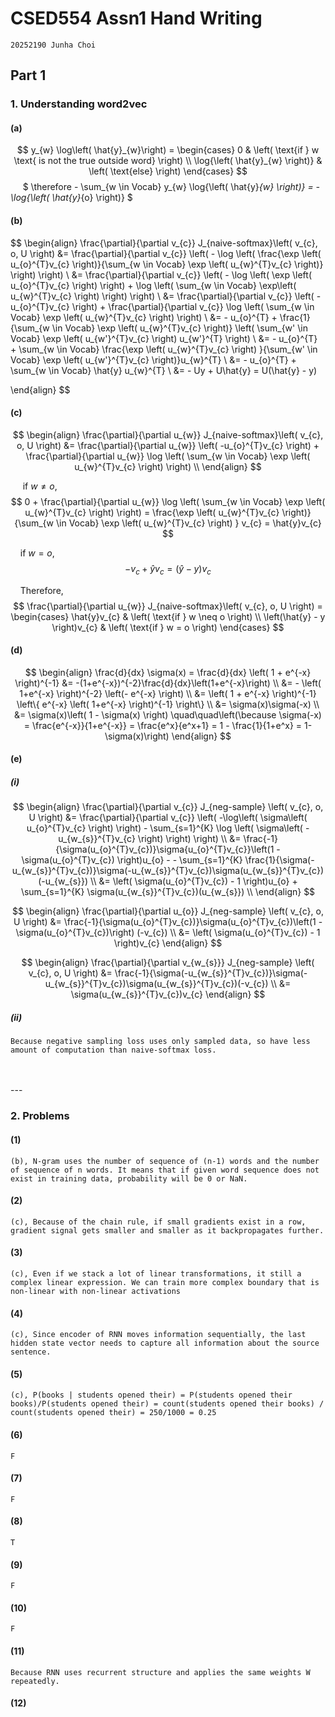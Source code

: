 # CSED554 Assn1 Hand Writing  

```text
20252190 Junha Choi
```

## Part 1  

### 1. Understanding word2vec  

#### (a)  

$$
y_{w} \log\left( \hat{y}_{w}\right) = \begin{cases}
                                        0 & \left( \text{if } w \text{ is not the true outside word} \right) \\
                                        \log{\left( \hat{y}_{w} \right)} & \left( \text{else} \right)
                                      \end{cases}
$$
&nbsp;&nbsp;&nbsp;&nbsp;
$
\therefore - \sum_{w \in Vocab} y_{w} \log{\left( \hat{y}_{w} \right)} = - \log{\left( \hat{y}_{o} \right)}
$

#### (b)  

$$
\begin{align}
\frac{\partial}{\partial v_{c}} J_{naive-softmax}\left( v_{c}, o, U \right) 
&= \frac{\partial}{\partial v_{c}} \left( - \log \left( \frac{\exp \left( u_{o}^{T}v_{c} \right)}{\sum_{w \in Vocab} \exp \left( u_{w}^{T}v_{c} \right)} \right) \right) \\
&= \frac{\partial}{\partial v_{c}} \left( - \log \left( \exp \left( u_{o}^{T}v_{c} \right) \right) + \log \left( \sum_{w \in Vocab} \exp\left( u_{w}^{T}v_{c} \right) \right) \right) \\
&= \frac{\partial}{\partial v_{c}} \left( -u_{o}^{T}v_{c} \right) + \frac{\partial}{\partial v_{c}} \log \left( \sum_{w \in Vocab} \exp \left( u_{w}^{T}v_{c} \right) \right) \\
&= - u_{o}^{T} + \frac{1}{\sum_{w \in Vocab} \exp \left( u_{w}^{T}v_{c} \right)} \left( \sum_{w' \in Vocab} \exp \left( u_{w'}^{T}v_{c} \right) u_{w'}^{T} \right) \\
&= - u_{o}^{T} + \sum_{w \in Vocab} \frac{\exp \left( u_{w}^{T}v_{c} \right) }{\sum_{w' \in Vocab} \exp \left( u_{w'}^{T}v_{c} \right)}u_{w}^{T} \\
&= - u_{o}^{T} + \sum_{w \in Vocab} \hat{y} u_{w}^{T} \\
&= - Uy + U\hat{y} = U(\hat{y} - y)

\end{align}
$$

#### (c)

$$
\begin{align}
\frac{\partial}{\partial u_{w}} J_{naive-softmax}\left( v_{c}, o, U \right) 
&= \frac{\partial}{\partial u_{w}} \left( -u_{o}^{T}v_{c} \right) + \frac{\partial}{\partial u_{w}} \log \left( \sum_{w \in Vocab} \exp \left( u_{w}^{T}v_{c} \right) \right) \\
\end{align}
$$

&nbsp;&nbsp;&nbsp;&nbsp; if $w \neq o$, 
$$
0 + \frac{\partial}{\partial u_{w}} \log \left( \sum_{w \in Vocab} \exp \left( u_{w}^{T}v_{c} \right) \right) 
= \frac{\exp \left( u_{w}^{T}v_{c} \right)}{\sum_{w \in Vocab} \exp \left( u_{w}^{T}v_{c} \right) } v_{c} = \hat{y}v_{c}
$$

&nbsp;&nbsp;&nbsp;&nbsp;if $w = o$,  
$$
-v_{c} + \hat{y}v_{c} = (\hat{y} - y)v_{c}
$$

&nbsp;&nbsp;&nbsp;&nbsp;Therefore,  
$$
\frac{\partial}{\partial u_{w}} J_{naive-softmax}\left( v_{c}, o, U \right) = \begin{cases}
                                                                                \hat{y}v_{c} & \left( \text{if } w \neq o \right) \\
                                                                                \left(\hat{y} - y \right)v_{c} & \left( \text{if } w = o \right)
                                                                              \end{cases}
$$

#### (d)  

$$
\begin{align}
\frac{d}{dx} \sigma(x) = \frac{d}{dx} \left( 1 + e^{-x} \right)^{-1} &= -(1+e^{-x})^{-2}\frac{d}{dx}\left(1+e^{-x}\right) \\
&= - \left( 1+e^{-x} \right)^{-2} \left(- e^{-x} \right) \\
&= \left( 1 + e^{-x} \right)^{-1} \left\{ e^{-x} \left( 1+e^{-x} \right)^{-1} \right\} \\
&= \sigma(x)\sigma(-x) \\
&= \sigma(x)\left( 1 - \sigma(x) \right) \quad\quad\left(\because \sigma(-x) = \frac{e^{-x}}{1+e^{-x}} = \frac{e^x}{e^x+1} = 1 - \frac{1}{1+e^x} = 1-\sigma(x)\right)
\end{align}
$$

#### (e)  

##### (i)  

$$
\begin{align}
\frac{\partial}{\partial v_{c}} J_{neg-sample} \left( v_{c}, o, U \right) 
&= \frac{\partial}{\partial v_{c}} \left( -\log\left( \sigma\left( u_{o}^{T}v_{c} \right) \right) - \sum_{s=1}^{K} \log \left( \sigma\left( -u_{w_{s}}^{T}v_{c} \right) \right) \right) \\
&= \frac{-1}{\sigma(u_{o}^{T}v_{c})}\sigma{u_{o}^{T}v_{c}}\left(1 - \sigma(u_{o}^{T}v_{c}) \right)u_{o} - - \sum_{s=1}^{K} \frac{1}{\sigma(-u_{w_{s}}^{T}v_{c})}\sigma(-u_{w_{s}}^{T}v_{c})\sigma(u_{w_{s}}^{T}v_{c})(-u_{w_{s}}) \\
&= \left( \sigma(u_{o}^{T}v_{c}) - 1 \right)u_{o} + \sum_{s=1}^{K} \sigma(u_{w_{s}}^{T}v_{c})(u_{w_{s}}) \\
\end{align}
$$

$$
\begin{align}
\frac{\partial}{\partial u_{o}} J_{neg-sample} \left( v_{c}, o, U \right)
&= \frac{-1}{\sigma(u_{o}^{T}v_{c})}\sigma(u_{o}^{T}v_{c})\left(1 - \sigma(u_{o}^{T}v_{c})\right) (-v_{c}) \\
&= \left( \sigma(u_{o}^{T}v_{c}) - 1 \right)v_{c}
\end{align}
$$

$$
\begin{align}
\frac{\partial}{\partial v_{w_{s}}} J_{neg-sample} \left( v_{c}, o, U \right) 
&= \frac{-1}{\sigma(-u_{w_{s}}^{T}v_{c})}\sigma(-u_{w_{s}}^{T}v_{c})\sigma(u_{w_{s}}^{T}v_{c})(-v_{c}) \\
&= \sigma(u_{w_{s}}^{T}v_{c})v_{c}
\end{align}
$$

##### (ii)  
    Because negative sampling loss uses only sampled data, so have less amount of computation than naive-softmax loss.

</br>
</br>
---


### 2. Problems  

#### (1)  

    (b), N-gram uses the number of sequence of (n-1) words and the number of sequence of n words. It means that if given word sequence does not exist in training data, probability will be 0 or NaN.  

#### (2)  

    (c), Because of the chain rule, if small gradients exist in a row, gradient signal gets smaller and smaller as it backpropagates further.  

#### (3)  

    (c), Even if we stack a lot of linear transformations, it still a complex linear expression. We can train more complex boundary that is non-linear with non-linear activations  
  
#### (4)  

    (c), Since encoder of RNN moves information sequentially, the last hidden state vector needs to capture all information about the source sentence.  

#### (5)  

    (c), P(books | students opened their) = P(students opened their books)/P(students opened their) = count(students opened their books) / count(students opened their) = 250/1000 = 0.25

#### (6)  

    F  

#### (7)  

    F  

#### (8)  

    T  

#### (9)  

    F

#### (10)

    F  

#### (11)

    Because RNN uses recurrent structure and applies the same weights W repeatedly.  

#### (12)  
    